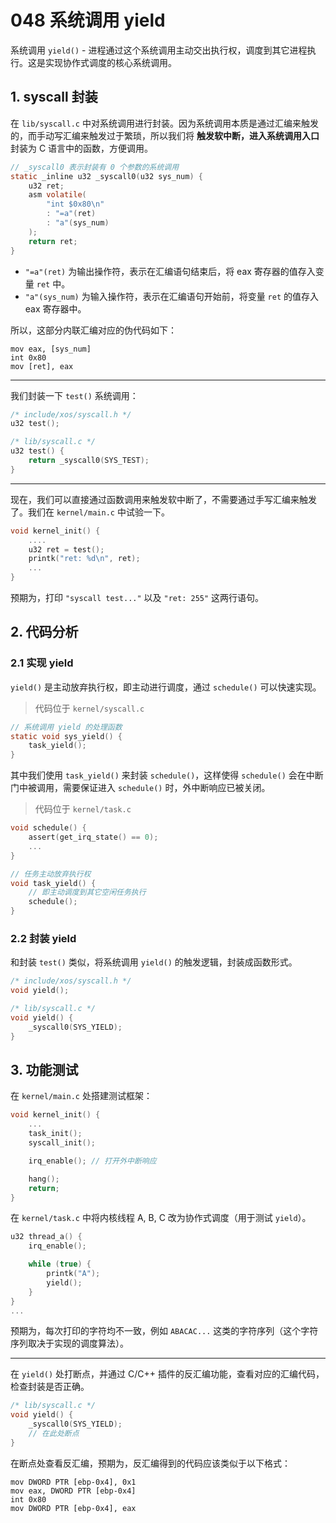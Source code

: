 # 048 系统调用 yield

系统调用 `yield()` - 进程通过这个系统调用主动交出执行权，调度到其它进程执行。这是实现协作式调度的核心系统调用。

## 1. syscall 封装

在 `lib/syscall.c` 中对系统调用进行封装。因为系统调用本质是通过汇编来触发的，而手动写汇编来触发过于繁琐，所以我们将 **触发软中断，进入系统调用入口** 封装为 C 语言中的函数，方便调用。

```c
// _syscall0 表示封装有 0 个参数的系统调用
static _inline u32 _syscall0(u32 sys_num) {
    u32 ret;
    asm volatile(
        "int $0x80\n"
        : "=a"(ret)
        : "a"(sys_num)
    );
    return ret;
}
```

- `"=a"(ret)` 为输出操作符，表示在汇编语句结束后，将 eax 寄存器的值存入变量 `ret` 中。
- `"a"(sys_num)` 为输入操作符，表示在汇编语句开始前，将变量 `ret` 的值存入 eax 寄存器中。

所以，这部分内联汇编对应的伪代码如下：

```x86asm
mov eax, [sys_num]
int 0x80
mov [ret], eax
```

---

我们封装一下 `test()` 系统调用：

```c
/* include/xos/syscall.h */
u32 test();

/* lib/syscall.c */
u32 test() {
    return _syscall0(SYS_TEST);
}
```

---

现在，我们可以直接通过函数调用来触发软中断了，不需要通过手写汇编来触发了。我们在 `kernel/main.c` 中试验一下。

```c
void kernel_init() {
    ....
    u32 ret = test();
    printk("ret: %d\n", ret);
    ...
}
```

预期为，打印 `"syscall test..."` 以及 `"ret: 255"` 这两行语句。

## 2. 代码分析

### 2.1 实现 yield

`yield()` 是主动放弃执行权，即主动进行调度，通过 `schedule()` 可以快速实现。

> 代码位于 `kernel/syscall.c`

```c
// 系统调用 yield 的处理函数
static void sys_yield() {
    task_yield();
}
```

其中我们使用 `task_yield()` 来封装 `schedule()`，这样使得 `schedule()` 会在中断门中被调用，需要保证进入 `schedule()` 时，外中断响应已被关闭。

> 代码位于 `kernel/task.c`

```c
void schedule() {
    assert(get_irq_state() == 0);
    ...
}

// 任务主动放弃执行权
void task_yield() {
    // 即主动调度到其它空闲任务执行
    schedule();
}
```

### 2.2 封装 yield

和封装 `test()` 类似，将系统调用 `yield()` 的触发逻辑，封装成函数形式。

```c
/* include/xos/syscall.h */
void yield();

/* lib/syscall.c */
void yield() {
    _syscall0(SYS_YIELD);
}
```

## 3. 功能测试

在 `kernel/main.c` 处搭建测试框架：

```c
void kernel_init() {
    ...
    task_init();
    syscall_init();

    irq_enable(); // 打开外中断响应

    hang();
    return;
}
```

在 `kernel/task.c` 中将内核线程 A, B, C 改为协作式调度（用于测试 `yield`）。

```c
u32 thread_a() {
    irq_enable();

    while (true) {
        printk("A");
        yield();
    }
}
...
```

预期为，每次打印的字符均不一致，例如 `ABACAC...` 这类的字符序列（这个字符序列取决于实现的调度算法）。

---

在 `yield()` 处打断点，并通过 C/C++ 插件的反汇编功能，查看对应的汇编代码，检查封装是否正确。

```c
/* lib/syscall.c */
void yield() {
    _syscall0(SYS_YIELD);
    // 在此处断点
}
```

在断点处查看反汇编，预期为，反汇编得到的代码应该类似于以下格式：

```x86asm
mov DWORD PTR [ebp-0x4], 0x1
mov eax, DWORD PTR [ebp-0x4]
int 0x80
mov DWORD PTR [ebp-0x4], eax
```
